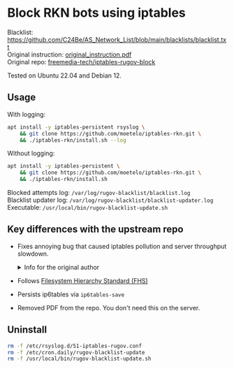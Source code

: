 # Block RKN bots using iptables

Blacklist: https://github.com/C24Be/AS_Network_List/blob/main/blacklists/blacklist.txt \
Original instruction: [original_instruction.pdf](https://github.com/freemedia-tech/iptables-rugov-block/blob/06465fbc5fc65aa61311200e53f42a8adf0f4f72/original_instruction.pdf) \
Original repo: [freemedia-tech/iptables-rugov-block](https://github.com/freemedia-tech/iptables-rugov-block)

Tested on Ubuntu 22.04 and Debian 12.

## Usage

With logging:
```bash
apt install -y iptables-persistent rsyslog \
    && git clone https://github.com/moetelo/iptables-rkn.git \
    && ./iptables-rkn/install.sh --log
```

Without logging:
```bash
apt install -y iptables-persistent \
    && git clone https://github.com/moetelo/iptables-rkn.git \
    && ./iptables-rkn/install.sh
```

Blocked attempts log: `/var/log/rugov-blacklist/blacklist.log` \
Blacklist updater log: `/var/log/rugov-blacklist/blacklist-updater.log` \
Executable: `/usr/local/bin/rugov-blacklist-update.sh`

## Key differences with the upstream repo

- Fixes annoying bug that caused iptables pollution and server throughput slowdown.
    <details>
    <summary>Info for the original author</summary>

    ```
    iptables v1.8.9 (nf_tables): Illegal option `-n' with this command
    ```

    ```diff
    -if ! sudo "$FMT_IPCMD" -n -t raw -C PREROUTING -s "$addr" -j DROP &>/dev/null; then
    +if ! sudo "$FMT_IPCMD" -t raw -C PREROUTING -s "$addr" -j DROP &>/dev/null; then
    ```
    </details>

- Follows [Filesystem Hierarchy Standard (FHS)](https://en.wikipedia.org/wiki/Filesystem_Hierarchy_Standard)
- Persists ip6tables via `ip6tables-save`
- Removed PDF from the repo. You don't need this on the server.

## Uninstall

```sh
rm -f /etc/rsyslog.d/51-iptables-rugov.conf
rm -f /etc/cron.daily/rugov-blacklist-update
rm -f /usr/local/bin/rugov-blacklist-update.sh
```
